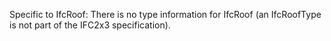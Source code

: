 Specific to IfcRoof: There is no type information for IfcRoof (an IfcRoofType is not part of the IFC2x3 specification).